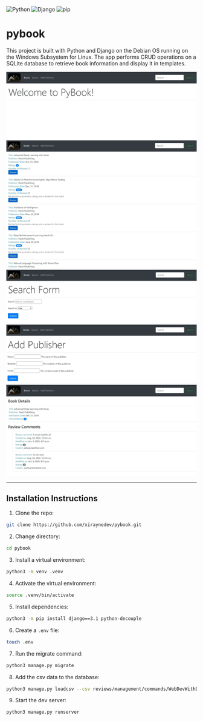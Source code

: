 ![Python](https://img.shields.io/badge/Python-3.9.2-red)
![Django](https://img.shields.io/badge/Django-3.1-green)
![pip](https://img.shields.io/badge/pip-20.3.4-lightgrey)

# pybook

This project is built with Python and Django on the Debian OS running on the Windows Subsystem for Linux. The app performs CRUD operations on a SQLite database to retrieve book information and display it in templates.

![project screenshot](assets/images/project-screenshot.webp)
![books screenshot](assets/images/books-screenshot.webp)
![search screenshot](assets/images/search-screenshot.webp)
![add publisher screenshot](assets/images/add-publisher-screenshot.webp)
![results screenshot](assets/images/results-screenshot.webp)

---

## Installation Instructions

1. Clone the repo:

```sh
git clone https://github.com/xiraynedev/pybook.git
```

2. Change directory:

```sh
cd pybook
```

3. Install a virtual environment:

```sh
python3 -m venv .venv
```

4. Activate the virtual environment:

```sh
source .venv/bin/activate
```

5. Install dependencies:

```sh
python3 -m pip install django==3.1 python-decouple
```

6. Create a `.env` file:

```sh
touch .env
```

7. Run the migrate command:

```sh
python3 manage.py migrate
```

8. Add the csv data to the database:

```sh
python3 manage.py loadcsv --csv reviews/management/commands/WebDevWithDjangoData.csv
```

9. Start the dev server:

```sh
python3 manage.py runserver
```
